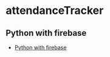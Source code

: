 # attendanceTracker

##  Python with firebase

*   [Python with firebase](https://www.freecodecamp.org/news/how-to-get-started-with-firebase-using-python/)